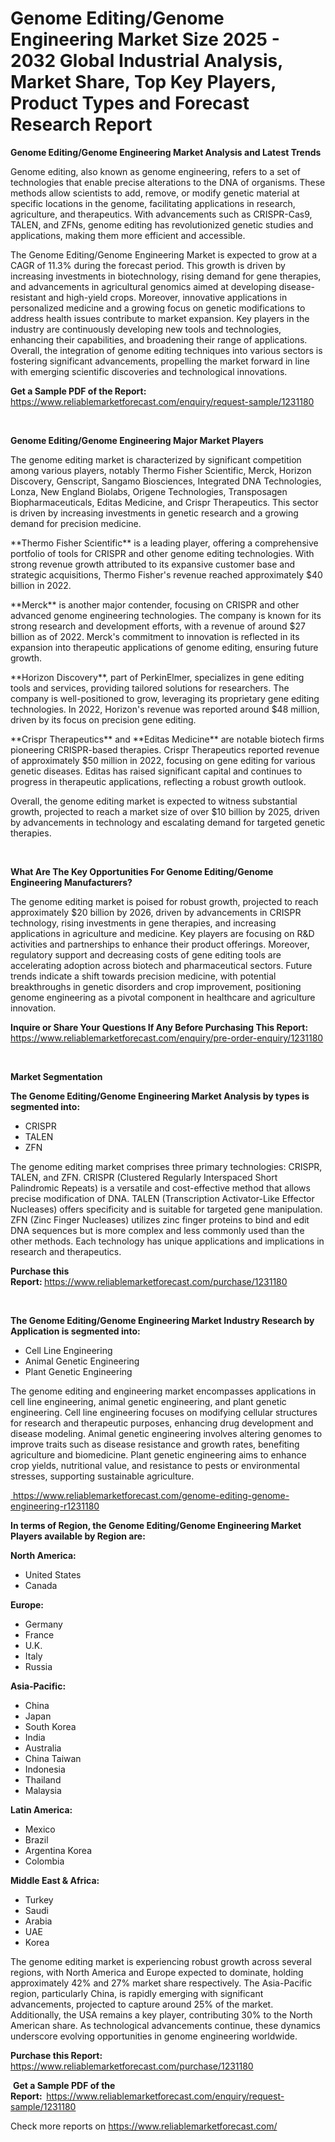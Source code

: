 <p><h1>Genome Editing/Genome Engineering Market Size 2025 - 2032 Global Industrial Analysis, Market Share, Top Key Players, Product Types and Forecast Research Report</h1></p><p><strong>Genome Editing/Genome Engineering Market Analysis and Latest Trends</strong></p>
<p><p>Genome editing, also known as genome engineering, refers to a set of technologies that enable precise alterations to the DNA of organisms. These methods allow scientists to add, remove, or modify genetic material at specific locations in the genome, facilitating applications in research, agriculture, and therapeutics. With advancements such as CRISPR-Cas9, TALEN, and ZFNs, genome editing has revolutionized genetic studies and applications, making them more efficient and accessible.</p><p>The Genome Editing/Genome Engineering Market is expected to grow at a CAGR of 11.3% during the forecast period. This growth is driven by increasing investments in biotechnology, rising demand for gene therapies, and advancements in agricultural genomics aimed at developing disease-resistant and high-yield crops. Moreover, innovative applications in personalized medicine and a growing focus on genetic modifications to address health issues contribute to market expansion. Key players in the industry are continuously developing new tools and technologies, enhancing their capabilities, and broadening their range of applications. Overall, the integration of genome editing techniques into various sectors is fostering significant advancements, propelling the market forward in line with emerging scientific discoveries and technological innovations.</p></p>
<p><strong>Get a Sample PDF of the Report:&nbsp;</strong> <a href="https://www.reliablemarketforecast.com/enquiry/request-sample/1231180?utm_campaign=2478&utm_medium=2&utm_source=Github&utm_content=ia&utm_term=09032025&utm_id=genome-editinggenome-engineering">https://www.reliablemarketforecast.com/enquiry/request-sample/1231180</a></p>
<p>&nbsp;</p>
<p><strong>Genome Editing/Genome Engineering Major Market Players</strong></p>
<p><p>The genome editing market is characterized by significant competition among various players, notably Thermo Fisher Scientific, Merck, Horizon Discovery, Genscript, Sangamo Biosciences, Integrated DNA Technologies, Lonza, New England Biolabs, Origene Technologies, Transposagen Biopharmaceuticals, Editas Medicine, and Crispr Therapeutics. This sector is driven by increasing investments in genetic research and a growing demand for precision medicine.</p><p>**Thermo Fisher Scientific** is a leading player, offering a comprehensive portfolio of tools for CRISPR and other genome editing technologies. With strong revenue growth attributed to its expansive customer base and strategic acquisitions, Thermo Fisher's revenue reached approximately $40 billion in 2022.</p><p>**Merck** is another major contender, focusing on CRISPR and other advanced genome engineering technologies. The company is known for its strong research and development efforts, with a revenue of around $27 billion as of 2022. Merck's commitment to innovation is reflected in its expansion into therapeutic applications of genome editing, ensuring future growth.</p><p>**Horizon Discovery**, part of PerkinElmer, specializes in gene editing tools and services, providing tailored solutions for researchers. The company is well-positioned to grow, leveraging its proprietary gene editing technologies. In 2022, Horizon's revenue was reported around $48 million, driven by its focus on precision gene editing.</p><p>**Crispr Therapeutics** and **Editas Medicine** are notable biotech firms pioneering CRISPR-based therapies. Crispr Therapeutics reported revenue of approximately $50 million in 2022, focusing on gene editing for various genetic diseases. Editas has raised significant capital and continues to progress in therapeutic applications, reflecting a robust growth outlook.</p><p>Overall, the genome editing market is expected to witness substantial growth, projected to reach a market size of over $10 billion by 2025, driven by advancements in technology and escalating demand for targeted genetic therapies.</p></p>
<p>&nbsp;</p>
<p><strong>What Are The Key Opportunities For Genome Editing/Genome Engineering Manufacturers?</strong></p>
<p><p>The genome editing market is poised for robust growth, projected to reach approximately $20 billion by 2026, driven by advancements in CRISPR technology, rising investments in gene therapies, and increasing applications in agriculture and medicine. Key players are focusing on R&D activities and partnerships to enhance their product offerings. Moreover, regulatory support and decreasing costs of gene editing tools are accelerating adoption across biotech and pharmaceutical sectors. Future trends indicate a shift towards precision medicine, with potential breakthroughs in genetic disorders and crop improvement, positioning genome engineering as a pivotal component in healthcare and agriculture innovation.</p></p>
<p><strong>Inquire or Share Your Questions If Any Before Purchasing This Report:</strong> <a href="https://www.reliablemarketforecast.com/enquiry/pre-order-enquiry/1231180?utm_campaign=2478&utm_medium=2&utm_source=Github&utm_content=ia&utm_term=09032025&utm_id=genome-editinggenome-engineering">https://www.reliablemarketforecast.com/enquiry/pre-order-enquiry/1231180</a></p>
<p>&nbsp;</p>
<p><strong>Market Segmentation</strong></p>
<p><strong>The Genome Editing/Genome Engineering Market Analysis by types is segmented into:</strong></p>
<p><ul><li>CRISPR</li><li>TALEN</li><li>ZFN</li></ul></p>
<p><p>The genome editing market comprises three primary technologies: CRISPR, TALEN, and ZFN. CRISPR (Clustered Regularly Interspaced Short Palindromic Repeats) is a versatile and cost-effective method that allows precise modification of DNA. TALEN (Transcription Activator-Like Effector Nucleases) offers specificity and is suitable for targeted gene manipulation. ZFN (Zinc Finger Nucleases) utilizes zinc finger proteins to bind and edit DNA sequences but is more complex and less commonly used than the other methods. Each technology has unique applications and implications in research and therapeutics.</p></p>
<p><strong>Purchase this Report:&nbsp;</strong><a href="https://www.reliablemarketforecast.com/purchase/1231180?utm_campaign=2478&utm_medium=2&utm_source=Github&utm_content=ia&utm_term=09032025&utm_id=genome-editinggenome-engineering">https://www.reliablemarketforecast.com/purchase/1231180</a></p>
<p>&nbsp;</p>
<p><strong>The Genome Editing/Genome Engineering Market Industry Research by Application is segmented into:</strong></p>
<p><ul><li>Cell Line Engineering</li><li>Animal Genetic Engineering</li><li>Plant Genetic Engineering</li></ul></p>
<p><p>The genome editing and engineering market encompasses applications in cell line engineering, animal genetic engineering, and plant genetic engineering. Cell line engineering focuses on modifying cellular structures for research and therapeutic purposes, enhancing drug development and disease modeling. Animal genetic engineering involves altering genomes to improve traits such as disease resistance and growth rates, benefiting agriculture and biomedicine. Plant genetic engineering aims to enhance crop yields, nutritional value, and resistance to pests or environmental stresses, supporting sustainable agriculture.</p></p>
<p><a href="https://www.reliablemarketforecast.com/genome-editing-genome-engineering-r1231180?utm_campaign=2478&utm_medium=2&utm_source=Github&utm_content=ia&utm_term=09032025&utm_id=genome-editinggenome-engineering">&nbsp;https://www.reliablemarketforecast.com/genome-editing-genome-engineering-r1231180</a></p>
<p><strong>In terms of Region, the Genome Editing/Genome Engineering Market Players available by Region are:</strong></p>
<p>
    <p> <strong> North America: </strong>
        <ul>
            <li>United States</li>
            <li>Canada</li>
        </ul>
        </p> 
    <p> <strong> Europe: </strong>
        <ul>
            <li>Germany</li>
            <li>France</li>
            <li>U.K.</li>
            <li>Italy</li>
            <li>Russia</li>
        </ul>
        </p> 
    <p> <strong> Asia-Pacific: </strong>
        <ul>
            <li>China</li>
            <li>Japan</li>
            <li>South Korea</li>
            <li>India</li>
            <li>Australia</li>
            <li>China Taiwan</li>
            <li>Indonesia</li>
            <li>Thailand</li>
            <li>Malaysia</li>
        </ul>
        </p> 
    <p> <strong> Latin America: </strong>
        <ul>
            <li>Mexico</li>
            <li>Brazil</li>
            <li>Argentina Korea</li>
            <li>Colombia</li>
        </ul>
        </p> 
    <p> <strong> Middle East & Africa: </strong>
        <ul>
            <li>Turkey</li>
            <li>Saudi</li>
            <li>Arabia</li>
            <li>UAE</li>
            <li>Korea</li>
        </ul>
    </p>
    </p>
<p><p>The genome editing market is experiencing robust growth across several regions, with North America and Europe expected to dominate, holding approximately 42% and 27% market share respectively. The Asia-Pacific region, particularly China, is rapidly emerging with significant advancements, projected to capture around 25% of the market. Additionally, the USA remains a key player, contributing 30% to the North American share. As technological advancements continue, these dynamics underscore evolving opportunities in genome engineering worldwide.</p></p>
<p><strong>Purchase this Report: </strong><a href="https://www.reliablemarketforecast.com/purchase/1231180?utm_campaign=2478&utm_medium=2&utm_source=Github&utm_content=ia&utm_term=09032025&utm_id=genome-editinggenome-engineering">https://www.reliablemarketforecast.com/purchase/1231180</a></p>
<p>&nbsp;<strong>Get a Sample PDF of the Report:&nbsp;&nbsp;</strong><a href="https://www.reliablemarketforecast.com/enquiry/request-sample/1231180?utm_campaign=2478&utm_medium=2&utm_source=Github&utm_content=ia&utm_term=09032025&utm_id=genome-editinggenome-engineering">https://www.reliablemarketforecast.com/enquiry/request-sample/1231180</a></p>
<p><strong></strong></p>
<p>Check more reports on <a href="https://www.reliablemarketforecast.com/?utm_campaign=2478&utm_medium=2&utm_source=Github&utm_content=ia&utm_term=09032025&utm_id=genome-editinggenome-engineering">https://www.reliablemarketforecast.com/</a></p>